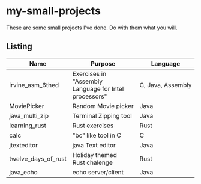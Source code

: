 # my-small-projects
These are some small projects I've done. Do with them what you will.  

## Listing

| Name | Purpose | Language |
|------|---------|----------|
| irvine_asm_6thed | Exercises in <br>"Assembly<br>Language for Intel <br>processors" |C, Java, Assembly |
| MoviePicker | Random Movie picker| Java|
| java_multi_zip | Terminal Zipping tool | Java |
| learning_rust | Rust exercises | Rust |
| calc | "bc" like tool in C | C |
| jtexteditor | java Text editor | Java |
| twelve_days_of_rust| Holiday themed <br>Rust chalenge | Rust
| java_echo | echo server/client | Java